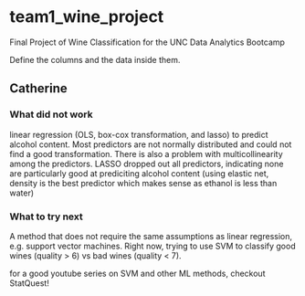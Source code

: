 # team1_wine_project
Final Project of Wine Classification for the UNC Data Analytics Bootcamp


Define the columns and the data inside them. 

## Catherine

### What did not work

linear regression (OLS, box-cox transformation, and lasso) to predict alcohol content. Most predictors are not normally distributed and could not find a good transformation. There is also a problem with multicollinearity among the predictors. LASSO dropped out all predictors, indicating none are particularly good at prediciting alcohol content (using elastic net, density is the best predictor which makes sense as ethanol is less than water)

### What to try next

A method that does not require the same assumptions as linear regression, e.g. support vector machines. Right now, trying to use SVM to classify good wines (quality > 6) vs bad wines (quality < 7).

for a good youtube series on SVM and other ML methods, checkout StatQuest!
